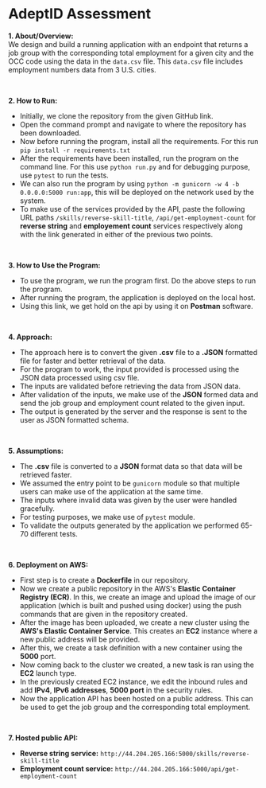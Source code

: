 # AdeptID Assessment

**1. About/Overview:** <br />
We design and build a running application with an endpoint that returns a job group with the corresponding total employment for a given city and the OCC code using the data in the `data.csv` file. This `data.csv` file includes employment numbers data from 3 U.S. cities.

<br />

**2. How to Run:** <br />

- Initially, we clone the repository from the given GitHub link.
- Open the command prompt and navigate to where the repository has been downloaded.
- Now before running the program, install all the requirements. For this run `pip install -r requirements.txt`
- After the requirements have been installed, run the program on the command line. For this use `python run.py` and for debugging purpose, use `pytest` to run the tests.
- We can also run the program by using `python -m gunicorn -w 4 -b 0.0.0.0:5000 run:app`, this will be deployed on the network used by the system.
- To make use of the services provided by the API, paste the following URL paths `/skills/reverse-skill-title`, `/api/get-employment-count` for **reverse string** and **employement count** services respectively along with the link generated in either of the previous two points.

<br />

**3. How to Use the Program:** <br />

- To use the program, we run the program first. Do the above steps to run the program.
- After running the program, the application is deployed on the local host.
- Using this link, we get hold on the api by using it on **Postman** software.

<br />

**4. Approach:**<br />

- The approach here is to convert the given **.csv** file to a **.JSON** formatted file for faster and better retrieval of the data.
- For the program to work, the input provided is processed using the JSON data processed using csv file.
- The inputs are validated before retrieving the data from JSON data.
- After validation of the inputs, we make use of the **JSON** formed data and send the job group and employment count related to the given input.
- The output is generated by the server and the response is sent to the user as JSON formatted schema.

<br />

**5. Assumptions:**<br />

- The **.csv** file is converted to a **JSON** format data so that data will be retrieved faster.
- We assumed the entry point to be `gunicorn` module so that multiple users can make use of the application at the same time.
- The inputs where invalid data was given by the user were handled gracefully.
- For testing purposes, we make use of `pytest` module.
- To validate the outputs generated by the application we performed 65-70 different tests.

<br />

**6. Deployment on AWS:**<br />

- First step is to create a **Dockerfile** in our repository.
- Now we create a public repository in the AWS's **Elastic Container Registry (ECR)**. In this, we create an image and upload the image of our application (which is built and pushed using docker) using the push commands that are given in the repository created.
- After the image has been uploaded, we create a new cluster using the **AWS's Elastic Container Service**. This creates an **EC2** instance where a new public address will be provided.
- After this, we create a task definition with a new container using the **5000** port.
- Now coming back to the cluster we created, a new task is ran using the **EC2** launch type.
- In the previously created EC2 instance, we edit the inbound rules and add **IPv4**, **IPv6 addresses**, **5000 port** in the security rules.
- Now the application API has been hosted on a public address. This can be used to get the job group and the corresponding total employment.

<br />

**7. Hosted public API:**<br />

- **Reverse string service:** `http://44.204.205.166:5000/skills/reverse-skill-title`
- **Employment count service:** `http://44.204.205.166:5000/api/get-employment-count`
